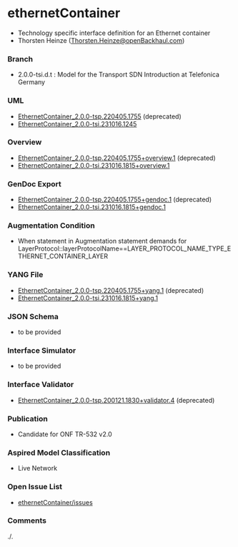 # ethernetContainer
- Technology specific interface definition for an Ethernet container 
- Thorsten Heinze (Thorsten.Heinze@openBackhaul.com)

### Branch
- 2.0.0-tsi.d.t : Model for the Transport SDN Introduction at Telefonica Germany

### UML
- [EthernetContainer_2.0.0-tsp.220405.1755](./EthernetContainer_2.0.0-tsp.220405.1755.zip) (deprecated)
- [EthernetContainer_2.0.0-tsi.231016.1245](./EthernetContainer_2.0.0-tsi.231016.1815.zip)

### Overview 
- [EthernetContainer_2.0.0-tsp.220405.1755+overview.1](./EthernetContainer_2.0.0-tsp.220405.1755+overview.1.png) (deprecated)
- [EthernetContainer_2.0.0-tsi.231016.1815+overview.1](./EthernetContainer_2.0.0-tsi.231016.1815+overview.1.png)

### GenDoc Export
- [EthernetContainer_2.0.0-tsp.220405.1755+gendoc.1](./EthernetContainer_2.0.0-tsp.220405.1755+gendoc.1.docx) (deprecated)
- [EthernetContainer_2.0.0-tsi.231016.1815+gendoc.1](./EthernetContainer_2.0.0-tsi.231016.1815+gendoc.1.docx)

### Augmentation Condition 
- When statement in Augmentation statement demands for LayerProtocol::layerProtocolName==LAYER_PROTOCOL_NAME_TYPE_ETHERNET_CONTAINER_LAYER

### YANG File
- [EthernetContainer_2.0.0-tsp.220405.1755+yang.1](./EthernetContainer_2.0.0-tsp.220405.1755+yang.1.zip) (deprecated)
- [EthernetContainer_2.0.0-tsi.231016.1815+yang.1](./EthernetContainer_2.0.0-tsi.231016.1815+yang.1.zip)

### JSON Schema
- to be provided

### Interface Simulator
- to be provided

### Interface Validator
- [EthernetContainer_2.0.0-tsp.200121.1830+validator.4](./EthernetContainer_2.0.0-tsp.200121.1830+validator.4.zip) (deprecated)

### Publication
- Candidate for ONF TR-532 v2.0 

### Aspired Model Classification
- Live Network

### Open Issue List
- [ethernetContainer/issues](../../issues)

### Comments
./.
